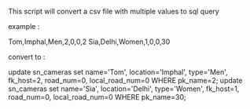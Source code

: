This script will convert a csv file with multiple values to sql query

example :

Tom,Imphal,Men,2,0,0,2 
Sia,Delhi,Women,1,0,0,30 

convert to :

update sn_cameras set name='Tom', location='Imphal', type='Men', fk_host=2, road_num=0, local_road_num=0 WHERE pk_name=2;
update sn_cameras set name='Sia', location='Delhi', type='Women', fk_host=1, road_num=0, local_road_num=0 WHERE pk_name=30;
